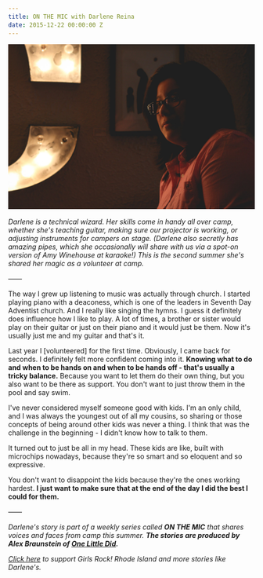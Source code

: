 ```yaml
---
title: ON THE MIC with Darlene Reina
date: 2015-12-22 00:00:00 Z
---
```


[![20150717_AB32](images/20150717_AB32-1024x683.jpg)](http://girlsrockri.org/wp-content/uploads/2015/12/20150717_AB32.jpg)

_Darlene is a technical wizard. Her skills come in handy all over camp, whether she's teaching guitar, making sure our projector is working, or adjusting instruments for campers on stage. (Darlene also secretly has amazing pipes, which she occasionally will share with us via a spot-on version of Amy Winehouse at karaoke!) This is the second summer she's shared her magic as a volunteer at camp._

——

The way I grew up listening to music was actually through church. I started playing piano with a deaconess, which is one of the leaders in Seventh Day Adventist church. And I really like singing the hymns. I guess it definitely does influence how I like to play. A lot of times, a brother or sister would play on their guitar or just on their piano and it would just be them. Now it's usually just me and my guitar and that's it.

Last year I \[volunteered\] for the first time. Obviously, I came back for seconds. I definitely felt more confident coming into it. **Knowing what to do and when to be hands on and when to be hands off - that's usually a tricky balance.** Because you want to let them do their own thing, but you also want to be there as support. You don't want to just throw them in the pool and say swim.

I've never considered myself someone good with kids. I'm an only child, and I was always the youngest out of all my cousins, so sharing or those concepts of being around other kids was never a thing. I think that was the challenge in the beginning - I didn't know how to talk to them.

It turned out to just be all in my head. These kids are like, built with microchips nowadays, because they're so smart and so eloquent and so expressive.

You don't want to disappoint the kids because they're the ones working hardest. **I just want to make sure that at the end of the day I did the best I could for them.**

——

_Darlene's story is part of a weekly series called **ON THE MIC** that shares voices and faces from camp this summer. ___The stories are produced by Alex Braunstein of [One Little Did](http://www.onelittledidstories.com/).____

_[Click here](https://www.razoo.com/story/Girls-Rock-Rhode-Island) to support Girls Rock! Rhode Island and more stories like Darlene's._
